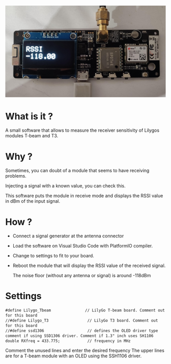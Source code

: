 ![T-beam module](RX-test-screen.jpg)
# What is it ?
A small software that allows to measure the receiver sensitivity of Lilygos modules T-beam and T3.

# Why ?
Sometimes, you can doubt of a module that seems to have receiving problems.

Injecting a signal with a known value, you can check this.

This software puts the module in receive mode and displays the RSSI value in dBm of the input signal.

# How ?
- Connect a signal generator at the antenna connector
- Load the software on Visual Studio Code with PlatformIO compiler.
- Change to settings to fit to your board.
- Reboot the module that will display the RSSI value of the received signal.
  
  The noise floor (without any antenna or signal) is around -118dBm

# Settings
    #define Lilygo_Tbeam               // LilyGo T-beam board. Comment out for this board
    //#define Lilygo_T3                 // LilyGo T3 board. Comment out for this board
    //#define ssd1306                   // defines the OLED driver type comment if using SSD1306 driver. Comment if 1.3" inch uses SH1106
    double RXfreq = 433.775;            // frequency in MHz

Comment the unused lines and enter the desired frequency
The upper lines are for a T-beam module with an OLED using the SSH1106 driver.
